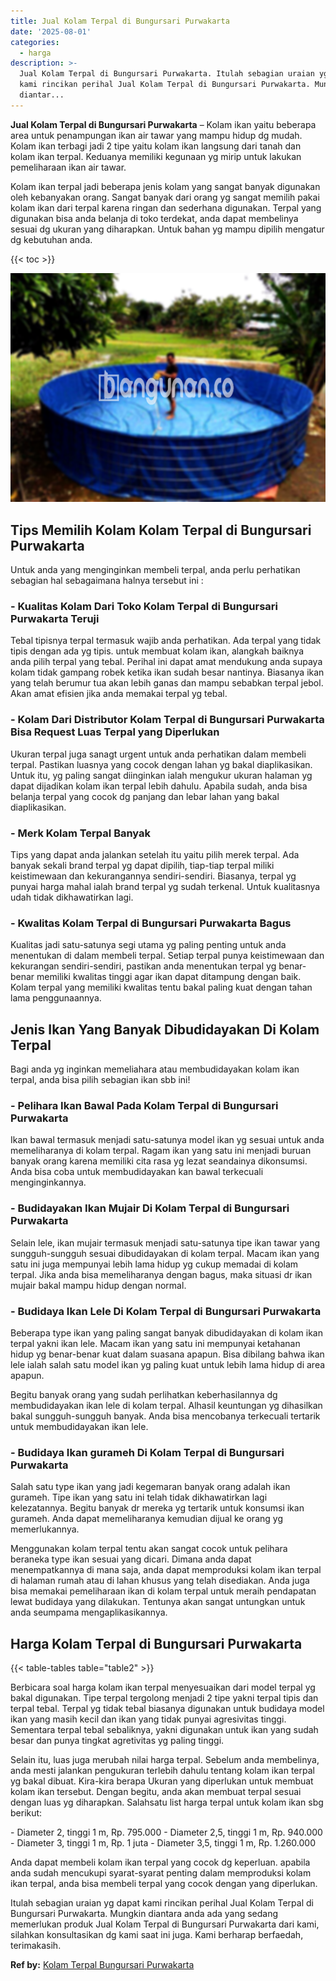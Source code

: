 ```yaml
---
title: Jual Kolam Terpal di Bungursari Purwakarta
date: '2025-08-01'
categories:
  - harga
description: >-
  Jual Kolam Terpal di Bungursari Purwakarta. Itulah sebagian uraian yg dapat
  kami rincikan perihal Jual Kolam Terpal di Bungursari Purwakarta. Mungkin
  diantar...
---
```


**Jual Kolam Terpal di Bungursari Purwakarta** – Kolam ikan yaitu beberapa area untuk penampungan ikan air tawar yang mampu hidup dg mudah. Kolam ikan terbagi jadi 2 tipe yaitu kolam ikan langsung dari tanah dan kolam ikan terpal. Keduanya memiliki kegunaan yg mirip untuk lakukan pemeliharaan ikan air tawar.

Kolam ikan terpal jadi beberapa jenis kolam yang sangat banyak digunakan oleh kebanyakan orang. Sangat banyak dari orang yg sangat memilih pakai kolam ikan dari terpal karena ringan dan sederhana digunakan. Terpal yang digunakan bisa anda belanja di toko terdekat, anda dapat membelinya sesuai dg ukuran yang diharapkan. Untuk bahan yg mampu dipilih mengatur dg kebutuhan anda.

{{< toc >}}

![Jual Kolam Terpal di Bungursari Purwakarta](/images/jual-kolam-terpal-40.png)

## Tips Memilih Kolam Kolam Terpal di Bungursari Purwakarta

Untuk anda yang menginginkan membeli terpal, anda perlu perhatikan sebagian hal sebagaimana halnya tersebut ini :

### \- Kualitas Kolam Dari Toko Kolam Terpal di Bungursari Purwakarta Teruji

Tebal tipisnya terpal termasuk wajib anda perhatikan. Ada terpal yang tidak tipis dengan ada yg tipis. untuk membuat kolam ikan, alangkah baiknya anda pilih terpal yang tebal. Perihal ini dapat amat mendukung anda supaya kolam tidak gampang robek ketika ikan sudah besar nantinya. Biasanya ikan yang telah berumur tua akan lebih ganas dan mampu sebabkan terpal jebol. Akan amat efisien jika anda memakai terpal yg tebal.

### \- Kolam Dari Distributor Kolam Terpal di Bungursari Purwakarta Bisa Request Luas Terpal yang Diperlukan

Ukuran terpal juga sanagt urgent untuk anda perhatikan dalam membeli terpal. Pastikan luasnya yang cocok dengan lahan yg bakal diaplikasikan. Untuk itu, yg paling sangat diinginkan ialah mengukur ukuran halaman yg dapat dijadikan kolam ikan terpal lebih dahulu. Apabila sudah, anda bisa belanja terpal yang cocok dg panjang dan lebar lahan yang bakal diaplikasikan.

### \- Merk Kolam Terpal Banyak

Tips yang dapat anda jalankan setelah itu yaitu pilih merek terpal. Ada banyak sekali brand terpal yg dapat dipilih, tiap-tiap terpal miliki keistimewaan dan kekurangannya sendiri-sendiri. Biasanya, terpal yg punyai harga mahal ialah brand terpal yg sudah terkenal. Untuk kualitasnya udah tidak dikhawatirkan lagi.

### \- Kwalitas Kolam Terpal di Bungursari Purwakarta Bagus

Kualitas jadi satu-satunya segi utama yg paling penting untuk anda menentukan di dalam membeli terpal. Setiap terpal punya keistimewaan dan kekurangan sendiri-sendiri, pastikan anda menentukan terpal yg benar-benar memiliki kwalitas tinggi agar ikan dapat ditampung dengan baik. Kolam terpal yang memiliki kwalitas tentu bakal paling kuat dengan tahan lama penggunaannya.

## Jenis Ikan Yang Banyak Dibudidayakan Di Kolam Terpal

Bagi anda yg inginkan memeliahara atau membudidayakan kolam ikan terpal, anda bisa pilih sebagian ikan sbb ini!

### \- Pelihara Ikan Bawal Pada Kolam Terpal di Bungursari Purwakarta

Ikan bawal termasuk menjadi satu-satunya model ikan yg sesuai untuk anda memeliharanya di kolam terpal. Ragam ikan yang satu ini menjadi buruan banyak orang karena memiliki cita rasa yg lezat seandainya dikonsumsi. Anda bisa coba untuk membudidayakan kan bawal terkecuali menginginkannya.

### \- Budidayakan Ikan Mujair Di Kolam Terpal di Bungursari Purwakarta

Selain lele, ikan mujair termasuk menjadi satu-satunya tipe ikan tawar yang sungguh-sungguh sesuai dibudidayakan di kolam terpal. Macam ikan yang satu ini juga mempunyai lebih lama hidup yg cukup memadai di kolam terpal. Jika anda bisa memeliharanya dengan bagus, maka situasi dr ikan mujair bakal mampu hidup dengan normal.

### \- Budidaya Ikan Lele Di Kolam Terpal di Bungursari Purwakarta

Beberapa type ikan yang paling sangat banyak dibudidayakan di kolam ikan terpal yakni ikan lele. Macam ikan yang satu ini mempunyai ketahanan hidup yg benar-benar kuat dalam suasana apapun. Bisa dibilang bahwa ikan lele ialah salah satu model ikan yg paling kuat untuk lebih lama hidup di area apapun.

Begitu banyak orang yang sudah perlihatkan keberhasilannya dg membudidayakan ikan lele di kolam terpal. Alhasil keuntungan yg dihasilkan bakal sungguh-sungguh banyak. Anda bisa mencobanya terkecuali tertarik untuk membudidayakan ikan lele.

### \- Budidaya Ikan gurameh Di Kolam Terpal di Bungursari Purwakarta

Salah satu type ikan yang jadi kegemaran banyak orang adalah ikan gurameh. Tipe ikan yang satu ini telah tidak dikhawatirkan lagi kelezatannya. Begitu banyak dr mereka yg tertarik untuk konsumsi ikan gurameh. Anda dapat memeliharanya kemudian dijual ke orang yg memerlukannya.

Menggunakan kolam terpal tentu akan sangat cocok untuk pelihara beraneka type ikan sesuai yang dicari. Dimana anda dapat menempatkannya di mana saja, anda dapat memproduksi kolam ikan terpal di halaman rumah atau di lahan khusus yang telah disediakan. Anda juga bisa memakai pemeliharaan ikan di kolam terpal untuk meraih pendapatan lewat budidaya yang dilakukan. Tentunya akan sangat untungkan untuk anda seumpama mengaplikasikannya.

## Harga Kolam Terpal di Bungursari Purwakarta

{{< table-tables table="table2" >}}

Berbicara soal harga kolam ikan terpal menyesuaikan dari model terpal yg bakal digunakan. Tipe terpal tergolong menjadi 2 tipe yakni terpal tipis dan terpal tebal. Terpal yg tidak tebal biasanya digunakan untuk budidaya model ikan yang masih kecil dan ikan yang tidak punyai agresivitas tinggi. Sementara terpal tebal sebaliknya, yakni digunakan untuk ikan yang sudah besar dan punya tingkat agretivitas yg paling tinggi.

Selain itu, luas juga merubah nilai harga terpal. Sebelum anda membelinya, anda mesti jalankan pengukuran terlebih dahulu tentang kolam ikan terpal yg bakal dibuat. Kira-kira berapa Ukuran yang diperlukan untuk membuat kolam ikan tersebut. Dengan begitu, anda akan membuat terpal sesuai dengan luas yg diharapkan. Salahsatu list harga terpal untuk kolam ikan sbg berikut:

\- Diameter 2, tinggi 1 m, Rp. 795.000 - Diameter 2,5, tinggi 1 m, Rp. 940.000 - Diameter 3, tinggi 1 m, Rp. 1 juta - Diameter 3,5, tinggi 1 m, Rp. 1.260.000

Anda dapat membeli kolam ikan terpal yang cocok dg keperluan. apabila anda sudah mencukupi syarat-syarat penting dalam memproduksi kolam ikan terpal, anda bisa membeli terpal yang cocok dengan yang diperlukan.

Itulah sebagian uraian yg dapat kami rincikan perihal Jual Kolam Terpal di Bungursari Purwakarta. Mungkin diantara anda ada yang sedang memerlukan produk Jual Kolam Terpal di Bungursari Purwakarta dari kami, silahkan konsultasikan dg kami saat ini juga. Kami berharap berfaedah, terimakasih.

**Ref by:** [Kolam Terpal Bungursari Purwakarta](https://id.wikipedia.org/wiki/Kolam)
